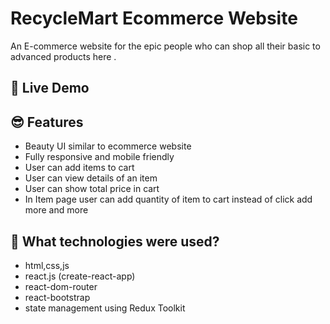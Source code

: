 # RecycleMart Ecommerce Website
An E-commerce website for the epic people who can shop all their basic to advanced products here .
## 📌 Live Demo


## 😎 Features

- Beauty UI similar to ecommerce website
- Fully responsive and mobile friendly
- User can add items to cart
- User can view details of an item
- User can show total price in cart
- In Item page user can add quantity of item to cart instead of click add more and more 

## 🚀 What technologies were used?
- html,css,js
- react.js (create-react-app)
- react-dom-router
- react-bootstrap
- state management using Redux Toolkit

